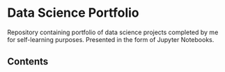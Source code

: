 # Data Science Portfolio

Repository containing portfolio of data science projects completed by me for self-learning purposes. Presented in the form of Jupyter Notebooks.

## Contents

